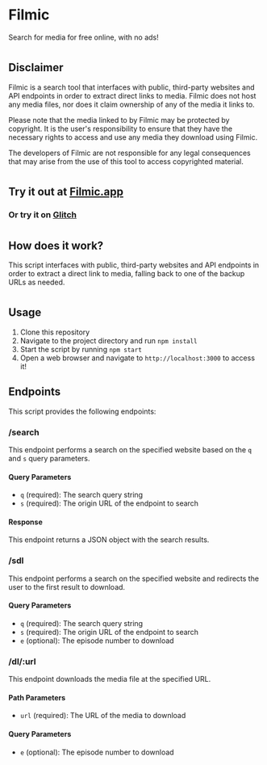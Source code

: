 # Filmic
Search for media for free online, with no ads!

#

## Disclaimer
Filmic is a search tool that interfaces with public, third-party websites and API endpoints in order to extract direct links to media. Filmic does not host any media files, nor does it claim ownership of any of the media it links to.

Please note that the media linked to by Filmic may be protected by copyright. It is the user's responsibility to ensure that they have the necessary rights to access and use any media they download using Filmic.

The developers of Filmic are not responsible for any legal consequences that may arise from the use of this tool to access copyrighted material.

#

## Try it out at [Filmic.app](https://filmic.app)
### Or try it on [Glitch](https://filmic.glitch.me)

#

## How does it work?

This script interfaces with public, third-party websites and API endpoints in order to extract a direct link to media, falling back to one of the backup URLs as needed.

#

## Usage
1. Clone this repository
2. Navigate to the project directory and run `npm install`
3. Start the script by running `npm start`
4. Open a web browser and navigate to `http://localhost:3000` to access it!

## Endpoints
This script provides the following endpoints:

### /search
This endpoint performs a search on the specified website based on the `q` and `s` query parameters.

#### Query Parameters
- `q` (required): The search query string
- `s` (required): The origin URL of the endpoint to search

#### Response
This endpoint returns a JSON object with the search results.

### /sdl
This endpoint performs a search on the specified website and redirects the user to the first result to download.

#### Query Parameters
- `q` (required): The search query string
- `s` (required): The origin URL of the endpoint to search
- `e` (optional): The episode number to download

### /dl/:url
This endpoint downloads the media file at the specified URL.

#### Path Parameters
- `url` (required): The URL of the media to download

#### Query Parameters
- `e` (optional): The episode number to download